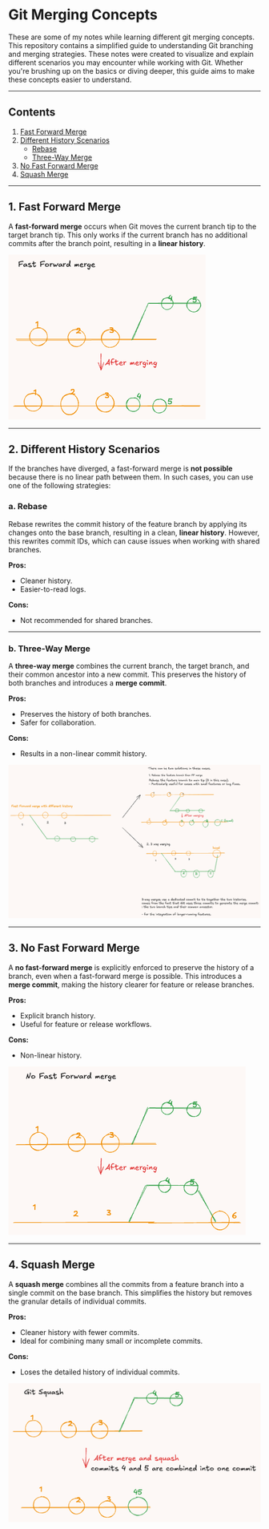 # Git Merging Concepts

These are some of my notes while learning different git merging concepts.
This repository contains a simplified guide to understanding Git branching and merging strategies. These notes were created to visualize and explain different scenarios you may encounter while working with Git. Whether you're brushing up on the basics or diving deeper, this guide aims to make these concepts easier to understand.

---

## Contents

1. [Fast Forward Merge](#1-fast-forward-merge)  
2. [Different History Scenarios](#2-different-history-scenarios)  
   - [Rebase](#a-rebase)  
   - [Three-Way Merge](#b-three-way-merge)  
3. [No Fast Forward Merge](#3-no-fast-forward-merge)  
4. [Squash Merge](#4-squash-merge)

---

## 1. Fast Forward Merge

A **fast-forward merge** occurs when Git moves the current branch tip to the target branch tip. This only works if the current branch has no additional commits after the branch point, resulting in a **linear history**.

![Fast Forward Merge](git_notes/Fast_Forward_Merge.png)

---

## 2. Different History Scenarios

If the branches have diverged, a fast-forward merge is **not possible** because there is no linear path between them. In such cases, you can use one of the following strategies:

### a. Rebase

Rebase rewrites the commit history of the feature branch by applying its changes onto the base branch, resulting in a clean, **linear history**. However, this rewrites commit IDs, which can cause issues when working with shared branches.

**Pros:**  
- Cleaner history.  
- Easier-to-read logs.

**Cons:**  
- Not recommended for shared branches.  

---

### b. Three-Way Merge

A **three-way merge** combines the current branch, the target branch, and their common ancestor into a new commit. This preserves the history of both branches and introduces a **merge commit**.

**Pros:**  
- Preserves the history of both branches.  
- Safer for collaboration.

**Cons:**  
- Results in a non-linear commit history.  

![Different History Scenario](git_notes/different_history_scenerio.png)

---

## 3. No Fast Forward Merge

A **no fast-forward merge** is explicitly enforced to preserve the history of a branch, even when a fast-forward merge is possible. This introduces a **merge commit**, making the history clearer for feature or release branches.

**Pros:**  
- Explicit branch history.  
- Useful for feature or release workflows.

**Cons:**  
- Non-linear history.  

![No Fast Forward Merge](git_notes/No_FF_merge.png)

---

## 4. Squash Merge

A **squash merge** combines all the commits from a feature branch into a single commit on the base branch. This simplifies the history but removes the granular details of individual commits.

**Pros:**  
- Cleaner history with fewer commits.  
- Ideal for combining many small or incomplete commits.

**Cons:**  
- Loses the detailed history of individual commits.  

![Squash Merge](git_notes/squash_merge.png)

